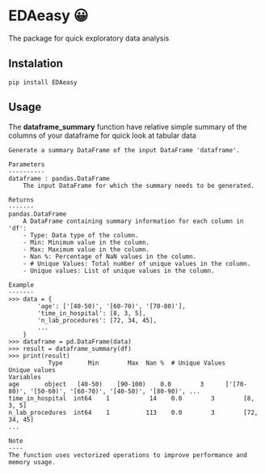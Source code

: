 # EDAeasy 😀
The package for quick exploratory data analysis


## Instalation 

`pip install EDAeasy`

## Usage
The **dataframe_summary** function have relative simple summary of the columns of your dataframe
for quick look at tabular data

    Generate a summary DataFrame of the input DataFrame 'dataframe'.

    Parameters
    ----------
    dataframe : pandas.DataFrame
        The input DataFrame for which the summary needs to be generated.

    Returns
    -------
    pandas.DataFrame
        A DataFrame containing summary information for each column in 'df':
        - Type: Data type of the column.
        - Min: Minimum value in the column.
        - Max: Maximum value in the column.
        - Nan %: Percentage of NaN values in the column.
        - # Unique Values: Total number of unique values in the column.
        - Unique values: List of unique values in the column.

    Example
    -------
    >>> data = {
            'age': ['[40-50)', '[60-70)', '[70-80)'],
            'time_in_hospital': [8, 3, 5],
            'n_lab_procedures': [72, 34, 45],
            ...
        }
    >>> dataframe = pd.DataFrame(data)
    >>> result = dataframe_summary(df)
    >>> print(result)
               Type       Min        Max  Nan %  # Unique Values                                  Unique values
    Variables                                                                                                              
    age       object   [40-50)    [90-100)    0.0        3      ['[70-80)', '[50-60)', '[60-70)', '[40-50)', '[80-90)', ...
    time_in_hospital  int64    1           14    0.0        3        [8, 3, 5]
    n_lab_procedures  int64    1          113    0.0        3        [72, 34, 45]
    ...

    Note
    ----
    The function uses vectorized operations to improve performance and memory usage.

